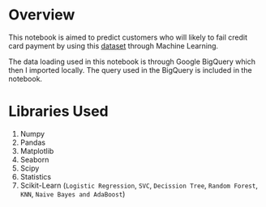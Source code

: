 # Overview 

This notebook is aimed to predict customers who will likely to fail credit card payment by using this [dataset](https://console.cloud.google.com/bigquery?p=bigquery-public-data&d=ml_datasets&t=credit_card_default&page=table) through Machine Learning.

The data loading used in this notebook is through Google BigQuery which then I imported locally. The query used in the BigQuery is included in the notebook.

# Libraries Used

1. Numpy
2. Pandas
3. Matplotlib
4. Seaborn
5. Scipy
6. Statistics
7. Scikit-Learn (`Logistic Regression`, `SVC`, `Decission Tree`, `Random Forest`, `KNN`, `Naive Bayes and AdaBoost`)
